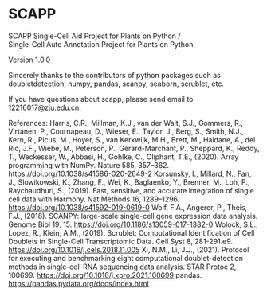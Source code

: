 # SCAPP
SCAPP
Single-Cell Aid Project for Plants on Python    /   
Single-Cell Auto Annotation Project for Plants on Python

Version 1.0.0

Sincerely thanks to the contributors of python packages such as doubletdetection, numpy, pandas, scanpy, seaborn, scrublet, etc.

If you have questions about scapp, please send email to 12216017@zju.edu.cn.

References:
Harris, C.R., Millman, K.J., van der Walt, S.J., Gommers, R., Virtanen, P., Cournapeau, D., Wieser, E., Taylor, J., Berg, S., Smith, N.J., Kern, R., Picus, M., Hoyer, S., van Kerkwijk, M.H., Brett, M., Haldane, A., del Río, J.F., Wiebe, M., Peterson, P., Gérard-Marchant, P., Sheppard, K., Reddy, T., Weckesser, W., Abbasi, H., Gohlke, C., Oliphant, T.E., (2020). Array programming with NumPy. Nature 585, 357–362. https://doi.org/10.1038/s41586-020-2649-2
Korsunsky, I., Millard, N., Fan, J., Slowikowski, K., Zhang, F., Wei, K., Baglaenko, Y., Brenner, M., Loh, P., Raychaudhuri, S., (2019). Fast, sensitive, and accurate integration of single cell data with Harmony. Nat Methods 16, 1289–1296. https://doi.org/10.1038/s41592-019-0619-0
Wolf, F.A., Angerer, P., Theis, F.J., (2018). SCANPY: large-scale single-cell gene expression data analysis. Genome Biol 19, 15. https://doi.org/10.1186/s13059-017-1382-0
Wolock, S.L., Lopez, R., Klein, A.M., (2019). Scrublet: Computational Identification of Cell Doublets in Single-Cell Transcriptomic Data. Cell Syst 8, 281-291.e9. https://doi.org/10.1016/j.cels.2018.11.005
Xi, N.M., Li, J.J., (2021). Protocol for executing and benchmarking eight computational doublet-detection methods in single-cell RNA sequencing data analysis. STAR Protoc 2, 100699. https://doi.org/10.1016/j.xpro.2021.100699
pandas. https://pandas.pydata.org/docs/index.html

